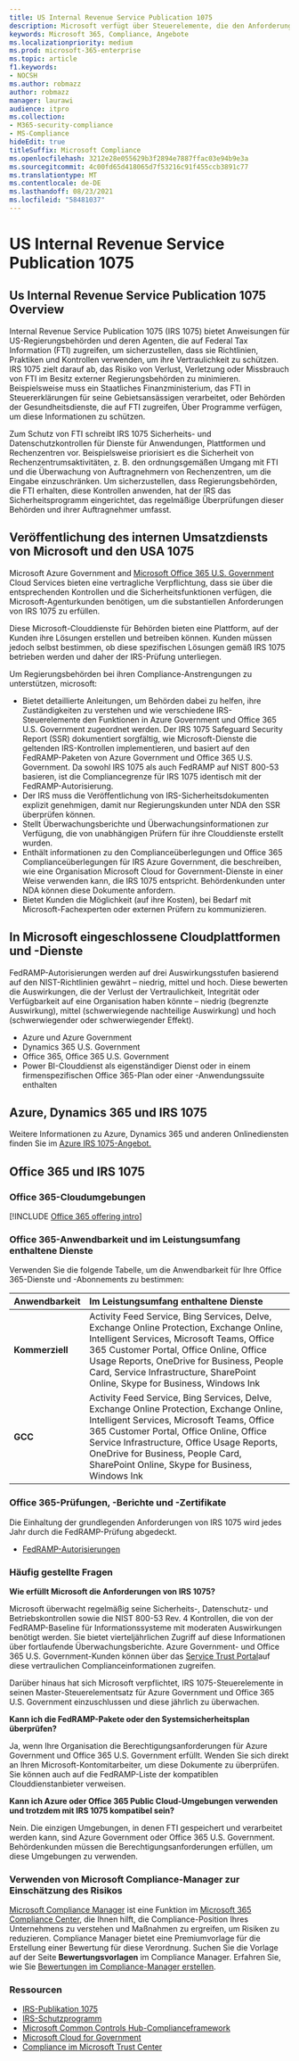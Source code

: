 ```yaml
---
title: US Internal Revenue Service Publication 1075
description: Microsoft verfügt über Steuerelemente, die den Anforderungen der US Internal Revenue Service Publication 1075 entsprechen.
keywords: Microsoft 365, Compliance, Angebote
ms.localizationpriority: medium
ms.prod: microsoft-365-enterprise
ms.topic: article
f1.keywords:
- NOCSH
ms.author: robmazz
author: robmazz
manager: laurawi
audience: itpro
ms.collection:
- M365-security-compliance
- MS-Compliance
hideEdit: true
titleSuffix: Microsoft Compliance
ms.openlocfilehash: 3212e28e055629b3f2894e7887ffac03e94b9e3a
ms.sourcegitcommit: 4c00fd65d418065d7f53216c91f455ccb3891c77
ms.translationtype: MT
ms.contentlocale: de-DE
ms.lasthandoff: 08/23/2021
ms.locfileid: "58481037"
---
```

# <a name="us-internal-revenue-service-publication-1075"></a>US Internal Revenue Service Publication 1075

## <a name="us-internal-revenue-service-publication-1075-overview"></a>Us Internal Revenue Service Publication 1075 Overview

Internal Revenue Service Publication 1075 (IRS 1075) bietet Anweisungen für US-Regierungsbehörden und deren Agenten, die auf Federal Tax Information (FTI) zugreifen, um sicherzustellen, dass sie Richtlinien, Praktiken und Kontrollen verwenden, um ihre Vertraulichkeit zu schützen. IRS 1075 zielt darauf ab, das Risiko von Verlust, Verletzung oder Missbrauch von FTI im Besitz externer Regierungsbehörden zu minimieren. Beispielsweise muss ein Staatliches Finanzministerium, das FTI in Steuererklärungen für seine Gebietsansässigen verarbeitet, oder Behörden der Gesundheitsdienste, die auf FTI zugreifen, Über Programme verfügen, um diese Informationen zu schützen.  
  
Zum Schutz von FTI schreibt IRS 1075 Sicherheits- und Datenschutzkontrollen für Dienste für Anwendungen, Plattformen und Rechenzentren vor. Beispielsweise priorisiert es die Sicherheit von Rechenzentrumsaktivitäten, z. B. den ordnungsgemäßen Umgang mit FTI und die Überwachung von Auftragnehmern von Rechenzentren, um die Eingabe einzuschränken. Um sicherzustellen, dass Regierungsbehörden, die FTI erhalten, diese Kontrollen anwenden, hat der IRS das Sicherheitsprogramm eingerichtet, das regelmäßige Überprüfungen dieser Behörden und ihrer Auftragnehmer umfasst.

## <a name="microsoft-and-us-internal-revenue-service-publication-1075"></a>Veröffentlichung des internen Umsatzdiensts von Microsoft und den USA 1075

Microsoft Azure Government and [Microsoft Office 365 U.S. Government](https://products.office.com/government/office-365-web-services-for-government) Cloud Services bieten eine vertragliche Verpflichtung, dass sie über die entsprechenden Kontrollen und die Sicherheitsfunktionen verfügen, die Microsoft-Agenturkunden benötigen, um die substantiellen Anforderungen von IRS 1075 zu erfüllen.  
  
Diese Microsoft-Clouddienste für Behörden bieten eine Plattform, auf der Kunden ihre Lösungen erstellen und betreiben können. Kunden müssen jedoch selbst bestimmen, ob diese spezifischen Lösungen gemäß IRS 1075 betrieben werden und daher der IRS-Prüfung unterliegen.  
  
Um Regierungsbehörden bei ihren Compliance-Anstrengungen zu unterstützen, microsoft:

- Bietet detaillierte Anleitungen, um Behörden dabei zu helfen, ihre Zuständigkeiten zu verstehen und wie verschiedene IRS-Steuerelemente den Funktionen in Azure Government und Office 365 U.S. Government zugeordnet werden. Der IRS 1075 Safeguard Security Report (SSR) dokumentiert sorgfältig, wie Microsoft-Dienste die geltenden IRS-Kontrollen implementieren, und basiert auf den FedRAMP-Paketen von Azure Government und Office 365 U.S. Government. Da sowohl IRS 1075 als auch FedRAMP auf NIST 800-53 basieren, ist die Compliancegrenze für IRS 1075 identisch mit der FedRAMP-Autorisierung.
- Der IRS muss die Veröffentlichung von IRS-Sicherheitsdokumenten explizit genehmigen, damit nur Regierungskunden unter NDA den SSR überprüfen können.
- Stellt Überwachungsberichte und Überwachungsinformationen zur Verfügung, die von unabhängigen Prüfern für ihre Clouddienste erstellt wurden.
- Enthält informationen zu den Complianceüberlegungen und Office 365 Complianceüberlegungen für IRS Azure Government, die beschreiben, wie eine Organisation Microsoft Cloud for Government-Dienste in einer Weise verwenden kann, die IRS 1075 entspricht. Behördenkunden unter NDA können diese Dokumente anfordern.
- Bietet Kunden die Möglichkeit (auf ihre Kosten), bei Bedarf mit Microsoft-Fachexperten oder externen Prüfern zu kommunizieren.

## <a name="microsoft-in-scope-cloud-platforms--services"></a>In Microsoft eingeschlossene Cloudplattformen und -Dienste

FedRAMP-Autorisierungen werden auf drei Auswirkungsstufen basierend auf den NIST-Richtlinien gewährt – niedrig, mittel und hoch. Diese bewerten die Auswirkungen, die der Verlust der Vertraulichkeit, Integrität oder Verfügbarkeit auf eine Organisation haben könnte – niedrig (begrenzte Auswirkung), mittel (schwerwiegende nachteilige Auswirkung) und hoch (schwerwiegender oder schwerwiegender Effekt).

- Azure und Azure Government
- Dynamics 365 U.S. Government
- Office 365, Office 365 U.S. Government
- Power BI-Clouddienst als eigenständiger Dienst oder in einem firmenspezifischen Office 365-Plan oder einer -Anwendungssuite enthalten

## <a name="azure-dynamics-365-and-irs-1075"></a>Azure, Dynamics 365 und IRS 1075

Weitere Informationen zu Azure, Dynamics 365 und anderen Onlinediensten finden Sie im [Azure IRS 1075-Angebot.](/azure/compliance/offerings/offering-irs-1075)

## <a name="office-365-and-irs-1075"></a>Office 365 und IRS 1075

### <a name="office-365-cloud-environments"></a>Office 365-Cloudumgebungen

[!INCLUDE [Office 365 offering intro](../includes/o365-offering-introduction.md)]

### <a name="office-365-applicability-and-in-scope-services"></a>Office 365-Anwendbarkeit und im Leistungsumfang enthaltene Dienste

Verwenden Sie die folgende Tabelle, um die Anwendbarkeit für Ihre Office 365-Dienste und -Abonnements zu bestimmen:

| **Anwendbarkeit** | **Im Leistungsumfang enthaltene Dienste** |
|:------------------|:----------------------|
| **Kommerziell** | Activity Feed Service, Bing Services, Delve, Exchange Online Protection, Exchange Online, Intelligent Services, Microsoft Teams, Office 365 Customer Portal, Office Online, Office Usage Reports, OneDrive for Business, People Card, Service Infrastructure, SharePoint Online, Skype for Business, Windows Ink |
| **GCC** | Activity Feed Service, Bing Services, Delve, Exchange Online Protection, Exchange Online, Intelligent Services, Microsoft Teams, Office 365 Customer Portal, Office Online, Office Service Infrastructure, Office Usage Reports, OneDrive for Business, People Card, SharePoint Online, Skype for Business, Windows Ink |

### <a name="office-365-audits-reports-and-certificates"></a>Office 365-Prüfungen, -Berichte und -Zertifikate

Die Einhaltung der grundlegenden Anforderungen von IRS 1075 wird jedes Jahr durch die FedRAMP-Prüfung abgedeckt.

- [FedRAMP-Autorisierungen](https://marketplace.fedramp.gov/#/product/azure-government?sort=productName&productNameSearch=azure)

### <a name="frequently-asked-questions"></a>Häufig gestellte Fragen

**Wie erfüllt Microsoft die Anforderungen von IRS 1075?**

Microsoft überwacht regelmäßig seine Sicherheits-, Datenschutz- und Betriebskontrollen sowie die NIST 800-53 Rev. 4 Kontrollen, die von der FedRAMP-Baseline für Informationssysteme mit moderaten Auswirkungen benötigt werden. Sie bietet vierteljährlichen Zugriff auf diese Informationen über fortlaufende Überwachungsberichte. Azure Government- und Office 365 U.S. Government-Kunden können über das [Service Trust Portal](https://aka.ms/stphelp)auf diese vertraulichen Complianceinformationen zugreifen.

Darüber hinaus hat sich Microsoft verpflichtet, IRS 1075-Steuerelemente in seinen Master-Steuerelementsatz für Azure Government und Office 365 U.S. Government einzuschlussen und diese jährlich zu überwachen.

**Kann ich die FedRAMP-Pakete oder den Systemsicherheitsplan überprüfen?**

Ja, wenn Ihre Organisation die Berechtigungsanforderungen für Azure Government und Office 365 U.S. Government erfüllt. Wenden Sie sich direkt an Ihren Microsoft-Kontomitarbeiter, um diese Dokumente zu überprüfen. Sie können auch auf die FedRAMP-Liste der kompatiblen Clouddienstanbieter verweisen.

**Kann ich Azure oder Office 365 Public Cloud-Umgebungen verwenden und trotzdem mit IRS 1075 kompatibel sein?**

Nein. Die einzigen Umgebungen, in denen FTI gespeichert und verarbeitet werden kann, sind Azure Government oder Office 365 U.S. Government. Behördenkunden müssen die Berechtigungsanforderungen erfüllen, um diese Umgebungen zu verwenden.

### <a name="use-microsoft-compliance-manager-to-assess-your-risk"></a>Verwenden von Microsoft Compliance-Manager zur Einschätzung des Risikos

[Microsoft Compliance Manager](/microsoft-365/compliance/compliance-manager) ist eine Funktion im [Microsoft 365 Compliance Center](/microsoft-365/compliance/microsoft-365-compliance-center), die Ihnen hilft, die Compliance-Position Ihres Unternehmens zu verstehen und Maßnahmen zu ergreifen, um Risiken zu reduzieren. Compliance Manager bietet eine Premiumvorlage für die Erstellung einer Bewertung für diese Verordnung. Suchen Sie die Vorlage auf der Seite **Bewertungsvorlagen** im Compliance Manager. Erfahren Sie, wie Sie [Bewertungen im Compliance-Manager erstellen](/microsoft-365/compliance/compliance-manager-assessments).

### <a name="resources"></a>Ressourcen

- [IRS-Publikation 1075](https://www.irs.gov/pub/irs-pdf/p1075.pdf)
- [IRS-Schutzprogramm](https://www.irs.gov/uac/Safeguards-Program)
- [Microsoft Common Controls Hub-Complianceframework](https://www.microsoft.com/trust-center/compliance/compliance-overview)
- [Microsoft Cloud for Government](https://azure.microsoft.com/global-infrastructure/government/)
- [Compliance im Microsoft Trust Center](https://www.microsoft.com/trust-center/compliance/compliance-overview)

